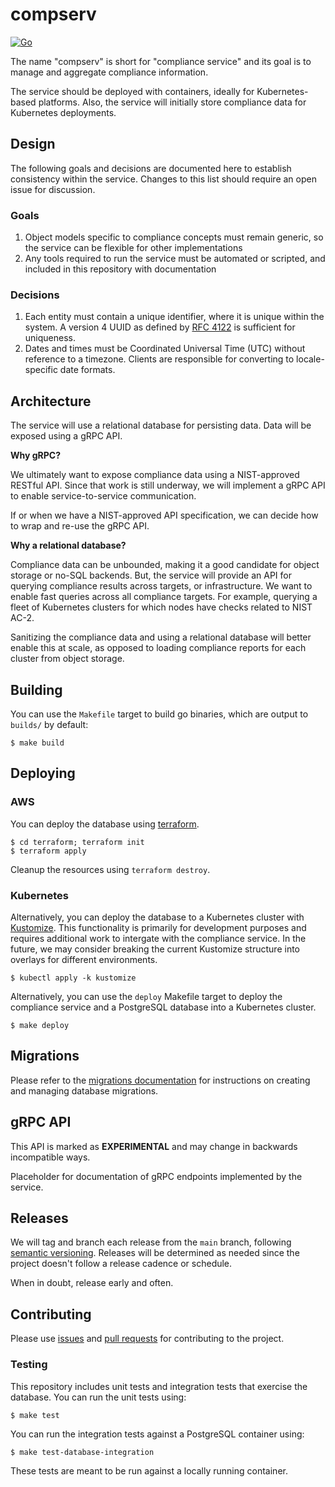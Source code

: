 # compserv

[![Go](https://github.com/rhmdnd/compserv/actions/workflows/go.yml/badge.svg)](https://github.com/rhmdnd/compserv/actions/workflows/go.yml)

The name "compserv" is short for "compliance service" and its goal is to manage
and aggregate compliance information.

The service should be deployed with containers, ideally for Kubernetes-based
platforms. Also, the service will initially store compliance data for
Kubernetes deployments.

## Design

The following goals and decisions are documented here to establish consistency
within the service. Changes to this list should require an open issue for
discussion.

### Goals

1. Object models specific to compliance concepts must remain generic, so the
   service can be flexible for other implementations
2. Any tools required to run the service must be automated or scripted, and
   included in this repository with documentation

### Decisions

1. Each entity must contain a unique identifier, where it is unique within the
   system. A version 4 UUID as defined by [RFC
   4122](https://datatracker.ietf.org/doc/html/rfc4122) is sufficient for uniqueness.
2. Dates and times must be Coordinated Universal Time (UTC) without reference
   to a timezone. Clients are responsible for converting to locale-specific
   date formats.

## Architecture

The service will use a relational database for persisting data. Data will be
exposed using a gRPC API.

**Why gRPC?**

We ultimately want to expose compliance data using a NIST-approved RESTful API.
Since that work is still underway, we will implement a gRPC API to enable
service-to-service communication.

If or when we have a NIST-approved API specification, we can decide how to wrap
and re-use the gRPC API.

**Why a relational database?**

Compliance data can be unbounded, making it a good candidate for object storage
or no-SQL backends. But, the service will provide an API for querying
compliance results across targets, or infrastructure. We want to enable fast
queries across all compliance targets. For example, querying a fleet of
Kubernetes clusters for which nodes have checks related to NIST AC-2.

Sanitizing the compliance data and using a relational database will better
enable this at scale, as opposed to loading compliance reports for each cluster
from object storage.

## Building

You can use the `Makefile` target to build go binaries, which are output to
`builds/` by default:

```console
$ make build
```

## Deploying

### AWS

You can deploy the database using [terraform](https://www.terraform.io/).

```console
$ cd terraform; terraform init
$ terraform apply
```

Cleanup the resources using `terraform destroy`.

### Kubernetes

Alternatively, you can deploy the database to a Kubernetes cluster with
[Kustomize](https://kubernetes.io/docs/tasks/manage-kubernetes-objects/kustomization).
This functionality is primarily for development purposes and requires
additional work to intergate with the compliance service. In the future, we may
consider breaking the current Kustomize structure into overlays for different
environments.

```console
$ kubectl apply -k kustomize
```

Alternatively, you can use the `deploy` Makefile target to deploy the
compliance service and a PostgreSQL database into a Kubernetes cluster.

```console
$ make deploy
```

## Migrations

Please refer to the [migrations documentation](./migrations/README.md) for
instructions on creating and managing database migrations.

## gRPC API

This API is marked as **EXPERIMENTAL** and may change in backwards incompatible
ways.

Placeholder for documentation of gRPC endpoints implemented by the service.

## Releases

We will tag and branch each release from the `main` branch, following [semantic
versioning](https://semver.org/). Releases will be determined as needed since
the project doesn't follow a release cadence or schedule.

When in doubt, release early and often.

## Contributing

Please use [issues](https://github.com/rhmdnd/compserv/issues) and [pull
requests](https://github.com/rhmdnd/compserv/pulls) for contributing to the
project.

### Testing

This repository includes unit tests and integration tests that exercise the
database. You can run the unit tests using:

```console
$ make test
```

You can run the integration tests against a PostgreSQL container using:

```console
$ make test-database-integration
```

These tests are meant to be run against a locally running container.
